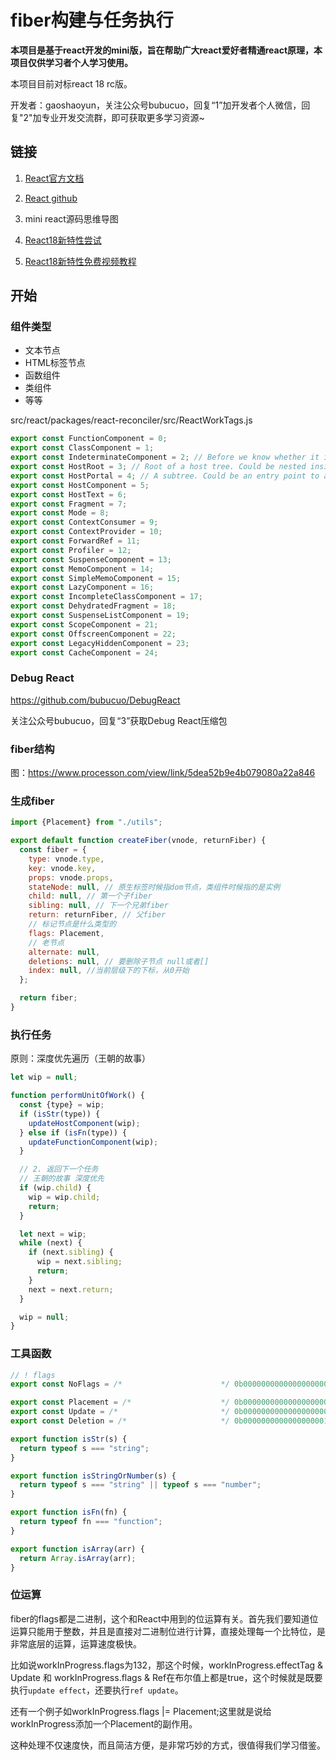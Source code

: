 # fiber构建与任务执行

**本项目是基于react开发的mini版，旨在帮助广大react爱好者精通react原理，本项目仅供学习者个人学习使用。**

本项目目前对标react 18 rc版。

开发者：gaoshaoyun，关注公众号bubucuo，回复“1”加开发者个人微信，回复"2"加专业开发交流群，即可获取更多学习资源~



## 链接

1. [React官方文档](https://react.docschina.org/)

2. [React github](https://github.com/facebook/react/)

3. mini react源码思维导图

4. [React18新特性尝试](https://github.com/bubucuo/react18-ice)

5. [React18新特性免费视频教程](https://www.bilibili.com/video/BV1rK4y137D3/)

   

## 开始

### 组件类型

- 文本节点
- HTML标签节点
- 函数组件
- 类组件
- 等等

src/react/packages/react-reconciler/src/ReactWorkTags.js

```js
export const FunctionComponent = 0;
export const ClassComponent = 1;
export const IndeterminateComponent = 2; // Before we know whether it is function or class
export const HostRoot = 3; // Root of a host tree. Could be nested inside another node.
export const HostPortal = 4; // A subtree. Could be an entry point to a different renderer.
export const HostComponent = 5;
export const HostText = 6;
export const Fragment = 7;
export const Mode = 8;
export const ContextConsumer = 9;
export const ContextProvider = 10;
export const ForwardRef = 11;
export const Profiler = 12;
export const SuspenseComponent = 13;
export const MemoComponent = 14;
export const SimpleMemoComponent = 15;
export const LazyComponent = 16;
export const IncompleteClassComponent = 17;
export const DehydratedFragment = 18;
export const SuspenseListComponent = 19;
export const ScopeComponent = 21;
export const OffscreenComponent = 22;
export const LegacyHiddenComponent = 23;
export const CacheComponent = 24;
```



### Debug React

https://github.com/bubucuo/DebugReact

关注公众号bubucuo，回复“3”获取Debug React压缩包



### fiber结构

图：https://www.processon.com/view/link/5dea52b9e4b079080a22a846



### 生成fiber

```js
import {Placement} from "./utils";

export default function createFiber(vnode, returnFiber) {
  const fiber = {
    type: vnode.type,
    key: vnode.key,
    props: vnode.props,
    stateNode: null, // 原生标签时候指dom节点，类组件时候指的是实例
    child: null, // 第一个子fiber
    sibling: null, // 下一个兄弟fiber
    return: returnFiber, // 父fiber
    // 标记节点是什么类型的
    flags: Placement,
    // 老节点
    alternate: null,
    deletions: null, // 要删除子节点 null或者[]
    index: null, //当前层级下的下标，从0开始
  };

  return fiber;
}
```



### 执行任务

原则：深度优先遍历（王朝的故事）

```js
let wip = null;

function performUnitOfWork() {
  const {type} = wip;
  if (isStr(type)) {
    updateHostComponent(wip);
  } else if (isFn(type)) {
    updateFunctionComponent(wip);
  }

  // 2. 返回下一个任务
  // 王朝的故事 深度优先
  if (wip.child) {
    wip = wip.child;
    return;
  }

  let next = wip;
  while (next) {
    if (next.sibling) {
      wip = next.sibling;
      return;
    }
    next = next.return;
  }

  wip = null;
}
```



### 工具函数

```js
// ! flags
export const NoFlags = /*                      */ 0b00000000000000000000;

export const Placement = /*                    */ 0b0000000000000000000010; // 2
export const Update = /*                       */ 0b0000000000000000000100; // 4
export const Deletion = /*                     */ 0b0000000000000000001000; // 8

export function isStr(s) {
  return typeof s === "string";
}

export function isStringOrNumber(s) {
  return typeof s === "string" || typeof s === "number";
}

export function isFn(fn) {
  return typeof fn === "function";
}

export function isArray(arr) {
  return Array.isArray(arr);
}
```



### 位运算

fiber的flags都是二进制，这个和React中用到的位运算有关。首先我们要知道位运算只能用于整数，并且是直接对二进制位进行计算，直接处理每一个比特位，是非常底层的运算，运算速度极快。

 比如说workInProgress.flags为132，那这个时候，workInProgress.effectTag & Update 和 workInProgress.flags & Ref在布尔值上都是true，这个时候就是既要执行`update effect`，还要执行`ref update`。

 还有一个例子如workInProgress.flags |= Placement;这里就是说给workInProgress添加一个Placement的副作用。

 这种处理不仅速度快，而且简洁方便，是非常巧妙的方式，很值得我们学习借鉴。
